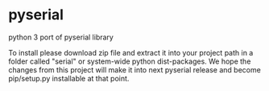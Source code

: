 # pyserial
python 3 port of pyserial library

To install please download zip file and extract it into your project path in a folder called "serial" or system-wide python dist-packages. We hope the changes from this project will make it into next pyserial release and become pip/setup.py installable at that point.
